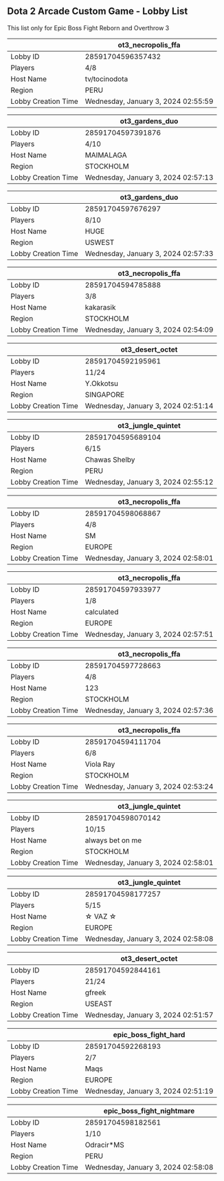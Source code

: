 ## Dota 2 Arcade Custom Game - Lobby List

This list only for Epic Boss Fight Reborn and Overthrow 3

|  | ot3_necropolis_ffa |
| ------ | ------ |
| Lobby ID | 28591704596357432 |
| Players | 4/8 |
| Host Name | tv/tocinodota |
| Region | PERU |
| Lobby Creation Time | Wednesday, January 3, 2024 02:55:59 |


|  | ot3_gardens_duo |
| ------ | ------ |
| Lobby ID | 28591704597391876 |
| Players | 4/10 |
| Host Name | MAIMALAGA |
| Region | STOCKHOLM |
| Lobby Creation Time | Wednesday, January 3, 2024 02:57:13 |


|  | ot3_gardens_duo |
| ------ | ------ |
| Lobby ID | 28591704597676297 |
| Players | 8/10 |
| Host Name | HUGE |
| Region | USWEST |
| Lobby Creation Time | Wednesday, January 3, 2024 02:57:33 |


|  | ot3_necropolis_ffa |
| ------ | ------ |
| Lobby ID | 28591704594785888 |
| Players | 3/8 |
| Host Name | kakarasik |
| Region | STOCKHOLM |
| Lobby Creation Time | Wednesday, January 3, 2024 02:54:09 |


|  | ot3_desert_octet |
| ------ | ------ |
| Lobby ID | 28591704592195961 |
| Players | 11/24 |
| Host Name | Y.Okkotsu |
| Region | SINGAPORE |
| Lobby Creation Time | Wednesday, January 3, 2024 02:51:14 |


|  | ot3_jungle_quintet |
| ------ | ------ |
| Lobby ID | 28591704595689104 |
| Players | 6/15 |
| Host Name | Chawas Shelby |
| Region | PERU |
| Lobby Creation Time | Wednesday, January 3, 2024 02:55:12 |


|  | ot3_necropolis_ffa |
| ------ | ------ |
| Lobby ID | 28591704598068867 |
| Players | 4/8 |
| Host Name | SM |
| Region | EUROPE |
| Lobby Creation Time | Wednesday, January 3, 2024 02:58:01 |


|  | ot3_necropolis_ffa |
| ------ | ------ |
| Lobby ID | 28591704597933977 |
| Players | 1/8 |
| Host Name | calculated |
| Region | EUROPE |
| Lobby Creation Time | Wednesday, January 3, 2024 02:57:51 |


|  | ot3_necropolis_ffa |
| ------ | ------ |
| Lobby ID | 28591704597728663 |
| Players | 4/8 |
| Host Name | 123 |
| Region | STOCKHOLM |
| Lobby Creation Time | Wednesday, January 3, 2024 02:57:36 |


|  | ot3_necropolis_ffa |
| ------ | ------ |
| Lobby ID | 28591704594111704 |
| Players | 6/8 |
| Host Name | Viola Ray |
| Region | STOCKHOLM |
| Lobby Creation Time | Wednesday, January 3, 2024 02:53:24 |


|  | ot3_jungle_quintet |
| ------ | ------ |
| Lobby ID | 28591704598070142 |
| Players | 10/15 |
| Host Name | always bet on me |
| Region | STOCKHOLM |
| Lobby Creation Time | Wednesday, January 3, 2024 02:58:01 |


|  | ot3_jungle_quintet |
| ------ | ------ |
| Lobby ID | 28591704598177257 |
| Players | 5/15 |
| Host Name | ☆ VAZ ☆ |
| Region | EUROPE |
| Lobby Creation Time | Wednesday, January 3, 2024 02:58:08 |


|  | ot3_desert_octet |
| ------ | ------ |
| Lobby ID | 28591704592844161 |
| Players | 21/24 |
| Host Name | gfreek |
| Region | USEAST |
| Lobby Creation Time | Wednesday, January 3, 2024 02:51:57 |


|  | epic_boss_fight_hard |
| ------ | ------ |
| Lobby ID | 28591704592268193 |
| Players | 2/7 |
| Host Name | Maqs |
| Region | EUROPE |
| Lobby Creation Time | Wednesday, January 3, 2024 02:51:19 |


|  | epic_boss_fight_nightmare |
| ------ | ------ |
| Lobby ID | 28591704598182561 |
| Players | 1/10 |
| Host Name | Odracir*MS |
| Region | PERU |
| Lobby Creation Time | Wednesday, January 3, 2024 02:58:08 |


